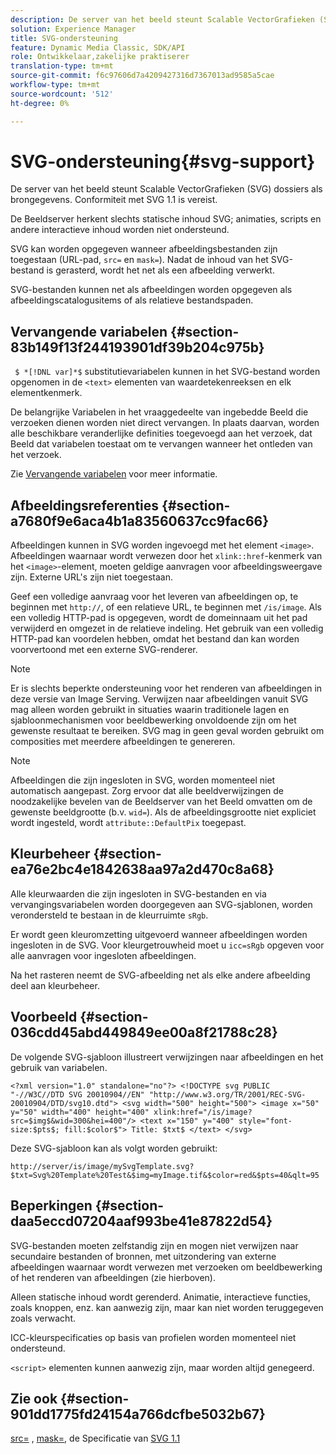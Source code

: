 ```yaml
---
description: De server van het beeld steunt Scalable VectorGrafieken (SVG) dossiers als brongegevens. Conformiteit met SVG 1.1 is vereist.
solution: Experience Manager
title: SVG-ondersteuning
feature: Dynamic Media Classic, SDK/API
role: Ontwikkelaar,zakelijke praktiserer
translation-type: tm+mt
source-git-commit: f6c97606d7a4209427316d7367013ad9585a5cae
workflow-type: tm+mt
source-wordcount: '512'
ht-degree: 0%

---
```



# SVG-ondersteuning{#svg-support}

De server van het beeld steunt Scalable VectorGrafieken (SVG) dossiers als brongegevens. Conformiteit met SVG 1.1 is vereist.

De Beeldserver herkent slechts statische inhoud SVG; animaties, scripts en andere interactieve inhoud worden niet ondersteund.

SVG kan worden opgegeven wanneer afbeeldingsbestanden zijn toegestaan (URL-pad, `src=` en `mask=`). Nadat de inhoud van het SVG-bestand is gerasterd, wordt het net als een afbeelding verwerkt.

SVG-bestanden kunnen net als afbeeldingen worden opgegeven als afbeeldingscatalogusitems of als relatieve bestandspaden.

## Vervangende variabelen {#section-83b149f13f244193901df39b204c975b}

` $ *[!DNL var]*$` substitutievariabelen kunnen in het SVG-bestand worden opgenomen in de  `<text>` elementen van waardetekenreeksen en elk elementkenmerk.

De belangrijke Variabelen in het vraaggedeelte van ingebedde Beeld die verzoeken dienen worden niet direct vervangen. In plaats daarvan, worden alle beschikbare veranderlijke definities toegevoegd aan het verzoek, dat Beeld dat variabelen toestaat om te vervangen wanneer het ontleden van het verzoek.

Zie [Vervangende variabelen](../../../../../is-api/http-ref/image-serving-api-ref/c-http-protocol-reference/c-syntax-and-features/r-is-http-substitution-variables.md#reference-90dc01aba44940e4acdd0c6476e7aa5a) voor meer informatie.

## Afbeeldingsreferenties {#section-a7680f9e6aca4b1a83560637cc9fac66}

Afbeeldingen kunnen in SVG worden ingevoegd met het element `<image>`. Afbeeldingen waarnaar wordt verwezen door het `xlink::href`-kenmerk van het `<image>`-element, moeten geldige aanvragen voor afbeeldingsweergave zijn. Externe URL&#39;s zijn niet toegestaan.

Geef een volledige aanvraag voor het leveren van afbeeldingen op, te beginnen met `http://`, of een relatieve URL, te beginnen met `/is/image`. Als een volledig HTTP-pad is opgegeven, wordt de domeinnaam uit het pad verwijderd en omgezet in de relatieve indeling. Het gebruik van een volledig HTTP-pad kan voordelen hebben, omdat het bestand dan kan worden voorvertoond met een externe SVG-renderer.

>[!NOTE]
>
>Er is slechts beperkte ondersteuning voor het renderen van afbeeldingen in deze versie van Image Serving. Verwijzen naar afbeeldingen vanuit SVG mag alleen worden gebruikt in situaties waarin traditionele lagen en sjabloonmechanismen voor beeldbewerking onvoldoende zijn om het gewenste resultaat te bereiken. SVG mag in geen geval worden gebruikt om composities met meerdere afbeeldingen te genereren.

>[!NOTE]
>
>Afbeeldingen die zijn ingesloten in SVG, worden momenteel niet automatisch aangepast. Zorg ervoor dat alle beeldverwijzingen de noodzakelijke bevelen van de Beeldserver van het Beeld omvatten om de gewenste beeldgrootte (b.v. `wid=`). Als de afbeeldingsgrootte niet expliciet wordt ingesteld, wordt `attribute::DefaultPix` toegepast.

## Kleurbeheer {#section-ea76e2bc4e1842638aa97a2d470c8a68}

Alle kleurwaarden die zijn ingesloten in SVG-bestanden en via vervangingsvariabelen worden doorgegeven aan SVG-sjablonen, worden verondersteld te bestaan in de kleurruimte `sRgb`.

Er wordt geen kleuromzetting uitgevoerd wanneer afbeeldingen worden ingesloten in de SVG. Voor kleurgetrouwheid moet u `icc=sRgb` opgeven voor alle aanvragen voor ingesloten afbeeldingen.

Na het rasteren neemt de SVG-afbeelding net als elke andere afbeelding deel aan kleurbeheer.

## Voorbeeld {#section-036cdd45abd449849ee00a8f21788c28}

De volgende SVG-sjabloon illustreert verwijzingen naar afbeeldingen en het gebruik van variabelen.

`<?xml version="1.0" standalone="no"?> <!DOCTYPE svg PUBLIC "-//W3C//DTD SVG 20010904//EN" "http://www.w3.org/TR/2001/REC-SVG-20010904/DTD/svg10.dtd"> <svg width="500" height="500"> <image x="50" y="50" width="400" height="400" xlink:href="/is/image?src=$img$&wid=300&hei=400"/> <text x="150" y="400" style="font-size:$pts$; fill:$color$"> Title: $txt$ </text> </svg>`

Deze SVG-sjabloon kan als volgt worden gebruikt:

`http://server/is/image/mySvgTemplate.svg?$txt=Svg%20Template%20Test&$img=myImage.tif&$color=red&$pts=40&qlt=95`

## Beperkingen {#section-daa5eccd07204aaf993be41e87822d54}

SVG-bestanden moeten zelfstandig zijn en mogen niet verwijzen naar secundaire bestanden of bronnen, met uitzondering van externe afbeeldingen waarnaar wordt verwezen met verzoeken om beeldbewerking of het renderen van afbeeldingen (zie hierboven).

Alleen statische inhoud wordt gerenderd. Animatie, interactieve functies, zoals knoppen, enz. kan aanwezig zijn, maar kan niet worden teruggegeven zoals verwacht.

ICC-kleurspecificaties op basis van profielen worden momenteel niet ondersteund.

`<script>` elementen kunnen aanwezig zijn, maar worden altijd genegeerd.

## Zie ook {#section-901dd1775fd24154a766dcfbe5032b67}

[src=](../../../../../is-api/http-ref/image-serving-api-ref/c-http-protocol-reference/c-command-reference/r-src.md#reference-f6506637778c4c69bf106a7924a91ab1) ,  [mask=](../../../../../is-api/http-ref/image-serving-api-ref/c-http-protocol-reference/c-command-reference/r-mask.md#reference-922254e027404fb890b850e2723ee06e), de Specificatie van  [SVG 1.1](http://www.w3.org/TR/SVG11/)
